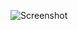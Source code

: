 ![Screenshot](https://raw.githubusercontent.com/Cryakl/Ultimate-RAT-Collection/refs/heads/main/Asylum/Asylum%20v0.1.3%20uxmax/Screenshot.png)
